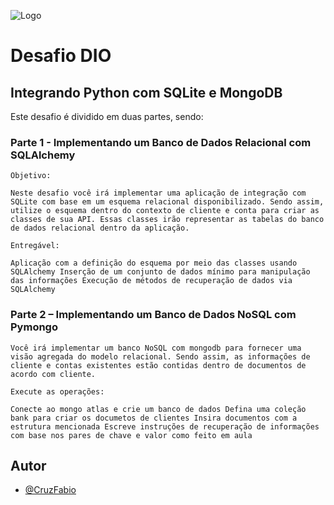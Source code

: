 
![Logo](https://forza.pro.br/wp-content/uploads/2019/12/problema-ou-desafio-min.jpg)


# Desafio DIO

## Integrando Python com SQLite e MongoDB

Este desafio é dividido em duas partes, sendo:

### Parte 1 - Implementando um Banco de Dados Relacional com SQLAlchemy

    Objetivo:

    Neste desafio você irá implementar uma aplicação de integração com SQLite com base em um esquema relacional disponibilizado. Sendo assim, utilize o esquema dentro do contexto de cliente e conta para criar as classes de sua API. Essas classes irão representar as tabelas do banco de dados relacional dentro da aplicação.

    Entregável:

    Aplicação com a definição do esquema por meio das classes usando SQLAlchemy Inserção de um conjunto de dados mínimo para manipulação das informações Execução de métodos de recuperação de dados via SQLAlchemy

### Parte 2 – Implementando um Banco de Dados NoSQL com Pymongo

    Você irá implementar um banco NoSQL com mongodb para fornecer uma visão agregada do modelo relacional. Sendo assim, as informações de cliente e contas existentes estão contidas dentro de documentos de acordo com cliente.

    Execute as operações:

    Conecte ao mongo atlas e crie um banco de dados Defina uma coleção bank para criar os documetos de clientes Insira documentos com a estrutura mencionada Escreve instruções de recuperação de informações com base nos pares de chave e valor como feito em aula

## Autor

- [@CruzFabio](https://github.com/CruzFabio)